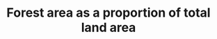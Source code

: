 ---
actual_indicator_available: Forest area as a percentage of total land area
actual_indicator_available_description: "Forest area, as defined and measured by USDA\
  \ Forest Service Forest Inventory and Analysis Program, as a proportion of total\
  \ U.S. land area as measured by U.S. Census.  Both measures are used as periodically\
  \ reported to UN FAO and published in that organization\u2019s Global Forest Resource\
  \ Assessment (FAO GFRA)"
comments_and_limitations: "Forest area measures derived from inventory activities\
  \ involve a complex mix of definitions, sampling protocols and statistical procedures.\
  \  General information on the USDA Forest Service\u2019s Forest Inventory and Analysis\
  \ program can be found at: http://www.fia.fs.fed.us/. A summary description of definitions\
  \ and sampling protocols can be found at: http://www.treesearch.fs.fed.us/pubs/20371.\
  \ The U.S. forest inventory is conducted on a continuous basis, with results compiled\
  \ periodically, notably the five year compilations published in the Resource Planning\
  \ Act Assessment (RPA, see: http://www.srs.fs.usda.gov/pubs/gtr/gtr_wo091.pdf),\
  \  which are then submitted to UN FAO. The most recent RPA numbers were compiled\
  \ for 2012 and submitted to UN FAO for their 2015 GFRA report. The next set of RPA\
  \ numbers will be compiled for 2017 and submitted to FAO for their 2020 GFRA report.\
  \ Inventory results are sometimes subject to backward revisions, resulting in minor\
  \ changes to previous period forest area estimates (for this reason, current submissions\
  \ for SDG 15.1.1 do not exactly match past submissions for Millennium Development\
  \ Goal 7.1). Total Land Area and Inland Water Bodies are reported by U.S. Census\
  \ on a ten year basis, the most recent of which was for 2010 and submitted to UN\
  \ FAO for their 2015 GFRA report.  These numbers have not changed considerably over\
  \ the last two decades (FAO GFRA reports identical total land areas for 1990, 2000,\
  \ 2005, 2010, and 2015)."
computation_units: Percent
data_non_statistical: false
date_of_national_source_publication: October 2014
disaggregation_geography: Forest inventory data is available at the state and county
  level, but FAO GFRA reporting is limited to a single national estimate.
goal_meta_link: http://unstats.un.org/sdgs/files/metadata-compilation/Metadata-Goal-15.pdf
graph_title: US Forest area as a percentage of total land area
graph_type: bar
has_metadata: true
indicator: 15.1.1
indicator_definition: "The indicator is already included among the indicators for\
  \ the Millennium Development Goals (MDG) (indicator 7.1 \"Proportion of land covered\
  \ by forest\") . In order to provide a precise definition of the indicator, it is\
  \ crucial to provide a definition of \"Forest\" and \"Total Land Area\". According\
  \ to the FAO definitions, Forest is defined as \"land spanning more than 0.5 hectares\
  \ with trees higher than 5 meters and a canopy cover of more than 10 percent, or\
  \ trees able to reach these thresholds in situ. It does not include land that is\
  \ predominantly under agricultural or urban land use\". More specifically: \tForest\
  \ is determined both by the presence of trees and the absence of other predominant\
  \ land uses. The trees should be able to reach a minimum height of 5 meters. \t\
  It includes areas with young trees that have not yet reached but which are expected\
  \ to reach a canopy cover of at least 10 percent and tree height of 5 meters or\
  \ more. It also includes areas that are temporarily unstocked due to clear-cutting\
  \ as part of a forest management practice or natural disasters, and which are expected\
  \ to be regenerated within 5 years. Local conditions may, in exceptional cases,\
  \ justify that a longer time frame is used. \tIt includes forest roads, firebreaks\
  \ and other small open areas; forest in national parks, nature reserves and other\
  \ protected areas such as those of specific environmental, scientific, historical,\
  \ cultural or spiritual interest. \tIt includes windbreaks, shelterbelts and corridors\
  \ of trees with an area of more than 0.5 hectares and width of more than 20 meters.\
  \ \tIt includes abandoned shifting cultivation land with a regeneration of trees\
  \ that have, or are expected to reach, a canopy cover of at least 10 percent and\
  \ tree height of at least 5 meters. \tIt includes areas with mangroves in tidal\
  \ zones, regardless whether this area is classified as land area or not. \tIt includes\
  \ rubberwood, cork oak and Christmas tree plantations. \tIt includes areas with\
  \ bamboo and palms provided that land use, height and canopy cover criteria are\
  \ met. \tIt excludes tree stands in agricultural production systems, such as fruit\
  \ tree plantations, oil palm plantations, olive orchards and agroforestry systems\
  \ when crops are grown under tree cover. Note: Some agroforestry systems such as\
  \ the \"Taungya\" system where crops are grown only during the first years of the\
  \ forest rotation should be classified as forest. Total land area is the total surface\
  \ area of a country less the area covered by inland waters, like major rivers and\
  \ lakes."
indicator_name: Forest area as a proportion of total land area
indicator_sort_order: 15-01-01
indicator_variable: pct_forest_totland
international_and_national_references: "UN FAO Global Forest Resources Assessment\
  \ 2015: Main Report: Food and Agriculture Organization of the United Nations.  2016.\
  \ Global Forest Resources Assessment 2015 How are the world\u2019s forests changing?\
  \ Second edition. UN FAO, Rome. (http://www.fao.org/3/a-i4793e.pdf.).  U.S. Country\
  \ Report: http://www.fao.org/documents/card/en/c/4a446430-0b06-4d1e-b0ae-101d210787c4/.\
  \  USDA Forest Service, Forest Inventory sampling design and estimations procedures:\
  \ Bechtold, William A.; Patterson, Paul L.; [Editors]. 2005. The enhanced forest\
  \ inventory and analysis program - national sampling design and estimation procedures.\
  \ Gen. Tech. Rep. SRS-80. Asheville, NC: U.S. Department of Agriculture, Forest\
  \ Service, Southern Research Station. 85 p. (http://www.treesearch.fs.fed.us/pubs/20371)."
layout: indicator
national_geographical_coverage: United States
periodicity: Compiled every five years, timed to coincide with submission to FAO GFRA.
permalink: /15-1-1/
published: true
reporting_status: complete
scheduled_update_by_national_source: 'Next expected agency release: 2019'
sdg_goal: 15
source_active_1: true
source_agency_staff_email_1: Grobertson02@fs.fed.us
source_agency_staff_name_1: Guy Robertson
source_agency_survey_dataset_1: USDA Forest Service; Research & Development; Inventory,
  Monitoring and Assessment Research
source_notes_1: null
source_organisation_1: USDA Forest Service; Research & Development; Inventory, Monitoring
  and Assessment Research
source_title_1: null
source_url_1: 'Web source: http://www.srs.fs.usda.gov/pubs/gtr/gtr_wo091.pdf.   Oswalt,
  Sonja N.; Smith, W. Brad; Miles, Patrick D.; Pugh, Scott A. 2014. Forest Resources
  of the United States, 2012: a technical document supporting the Forest Service 2015
  update of the RPA Assessment. Gen. Tech. Rep. WO-91. Washington, DC: U.S. Department
  of Agriculture, Forest Service, Washington Office. 218 p.  See: Table 1a. Land area
  in the United States by major class, region, subregion, and State, 2012. '
target: By 2020, ensure the conservation, restoration and sustainable use of terrestrial
  and inland freshwater ecosystems and their services, in particular forests, wetlands,
  mountains and drylands, in line with obligations under international agreements.
target_id: '15.1'
time_period: Referenced time period represents a snapshot of conditions for the compilation
  year, which typically lags publication date by 2 years. Data collection is continuous.
title: Forest area as a proportion of total land area
un_custodial_agency: 'FAO (Partnering Agencies: UNEP)'
un_designated_tier: '1'
us_method_of_computation: "Total U.S. Forest Area, as defined and measured by USDA\
  \ Forest Service Forest Inventory and Analysis Program and reported to UN FAO, is\
  \ divided by Total U.S. Area minus Inland Water Bodies, as defined and measured\
  \ by U.S. Census and reported to UN FAO: [Total U.S. Forest Area] / [(Total U.S.\
  \ Area) \u2013 (Inland Water Bodies)]. Resulting measures are converted from acres\
  \ to hectares."
variable_description: null
variable_notes: null
---